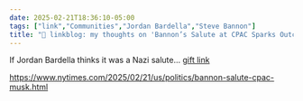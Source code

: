 ```yaml
---
date: 2025-02-21T18:36:10-05:00
tags: ["link","Communities","Jordan Bardella","Steve Bannon"]
title: "🔗 linkblog: my thoughts on 'Bannon’s Salute at CPAC Sparks Outcry, Even on French Right'"
---
```

If Jordan Bardella thinks it was a Nazi salute... [gift link](https://www.nytimes.com/2025/02/21/us/politics/bannon-salute-cpac-musk.html?unlocked_article_code=1.yk4.kr5h.UXyrgBTj7fTG&smid=url-share)

https://www.nytimes.com/2025/02/21/us/politics/bannon-salute-cpac-musk.html